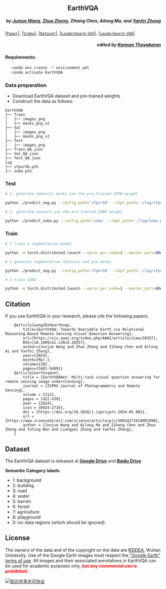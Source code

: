 <h2 align="center">EarthVQA</h2>

<h5 align="right">by <a href="https://junjue-wang.github.io/homepage/">Junjue Wang</a>, <a href="http://zhuozheng.top/">Zhuo Zheng</a>, Zihang Chen, Ailong Ma, and <a href="http://rsidea.whu.edu.cn/">Yanfei Zhong</a></h5>

[[`Paper`](https://www.researchgate.net/publication/376519677_EarthVQA_Towards_Queryable_Earth_via_Relational_Reasoning-Based_Remote_Sensing_Visual_Question_Answering)],
[[`Video`](https://s3.amazonaws.com/pf-user-files-01/u-59356/uploads/2024-01-08/2q83o0t/EarthVQA-video.mp4)],
[[`Dataset`](http://um7780bis3qkjojc.mikecrm.com/hsnbBLR)],
[[`Leaderboard-SEG`](https://www.codabench.org/competitions/2921)],
[[`Leaderboard-VQA`](https://www.codabench.org/competitions/2922)]


<h5 align="right">edited by <a href="https://github.com/KannanThuvakaran">Kannan Thuvakaran</a>

#### Requirements:

 ```sh
    conda env create -f environment.yml
    conda activate EarthVQA
```

### Data preparation
- Download EarthVQA dataset and pre-trained weights
- Construct the data as follows:
```none
EarthVQA
├── Train
│   ├── images_png
│   ├── masks_png_v2
├── Val
│   ├── images_png
│   ├── masks_png_v2
├── Test
│   ├── images_png
├── Train_QA.json
├── Val_QA.json
├── Test_QA.json
log
├── sfpnr50.pth
├── soba.pth
```

### Test

```bash
# 1. generate semantic masks use the pre-trained SFPN weight

python ./predict_seg.py --config_path='sfpnr50' --ckpt_path='./log/sfpnr50.pth' --save_dir='./log/sfpnr50/my_test_features'

# 2. generate answers use the pre-trained SOBA weight

python ./predict_soba.py --config_path='soba' --ckpt_path='./log/soba.pth' --pred_save_path='./log/soba/test_2.json'
```

### Train
```bash
# 1 train a segmentation model

python -m torch.distributed.launch --nproc_per_node=1 --master_port=$RANDOM train_lovedav2_seg.py --config_path='sfpnr50' --model_dir='./log/sfpnr50'

# 2 generate segmentation features and pse-masks

python ./predict_seg.py --config_path='sfpnr50' --ckpt_path='./log/sfpnr50.pth' --save_dir='./log/sfpnr50/my_test_features'

# 3 train SOBA

python -m torch.distributed.launch --nproc_per_node=1 --master_port=$RANDOM train_earthvqa.py --config_path='soba' --model_dir='./log/soba' learning_rate.params.max_iters 40000 train.num_iters 40000
```

## Citation
If you use EarthVQA in your research, please cite the following papers.
```text
    @article{wang2024earthvqa, 
        title={EarthVQA: Towards Queryable Earth via Relational Reasoning-Based Remote Sensing Visual Question Answering},
        url={https://ojs.aaai.org/index.php/AAAI/article/view/28357}, 
        DOI={10.1609/ai.v38i6.28357}, 
        author={Junjue Wang and Zhuo Zheng and Zihang Chen and Ailong Ai and Yanfei Zhong}, 
        year={2024}, 
        month={Mar.},
        volume={38},
        pages={5481-5489}}
    @article{earthvqanet,
        title = {EarthVQANet: Multi-task visual question answering for remote sensing image understanding},
        journal = {ISPRS Journal of Photogrammetry and Remote Sensing},
        volume = {212},
        pages = {422-439},
        year = {2024},
        issn = {0924-2716},
        doi = {https://doi.org/10.1016/j.isprsjprs.2024.05.001},
        url = {https://www.sciencedirect.com/science/article/pii/S0924271624001990},
        author = {Junjue Wang and Ailong Ma and Zihang Chen and Zhuo Zheng and Yuting Wan and Liangpei Zhang and Yanfei Zhong},
    }
```


## Dataset
The EarthVQA dataset is released at [<b>Google Drive</b>](http://um7780bis3qkjojc.mikecrm.com/hsnbBLR)
and [<b>Baidu Drive</b>](http://um7780bis3qkjojc.mikecrm.com/PnyrDF3)

**Semantic Category labels**:
- 1: background 
- 2: building 
- 3: road 
- 4: water 
- 5: barren 
- 6: forest 
- 7: agriculture
- 8: playground
- 0: no-data regions (which should be ignored) 
                 



## License
The owners of the data and of the copyright on the data are [RSIDEA](http://rsidea.whu.edu.cn/), Wuhan University.
Use of the Google Earth images must respect the ["Google Earth" terms of use](https://about.google/brand-resource-center/products-and-services/geo-guidelines/).
All images and their associated annotations in EarthVQA can be used for academic purposes only,
<font color="red"><b> but any commercial use is prohibited.</b></font>

<a rel="license" href="https://creativecommons.org/licenses/by-nc-sa/4.0/deed.en">
<img alt="知识共享许可协议" style="border-width:0" src="https://i.creativecommons.org/l/by-nc-sa/4.0/88x31.png" /></a>
